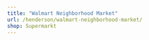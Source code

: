 ```yaml
---
title: "Walmart Neighborhood Market"
url: /henderson/walmart-neighborhood-market/
shop: Supermarkt
---
```


